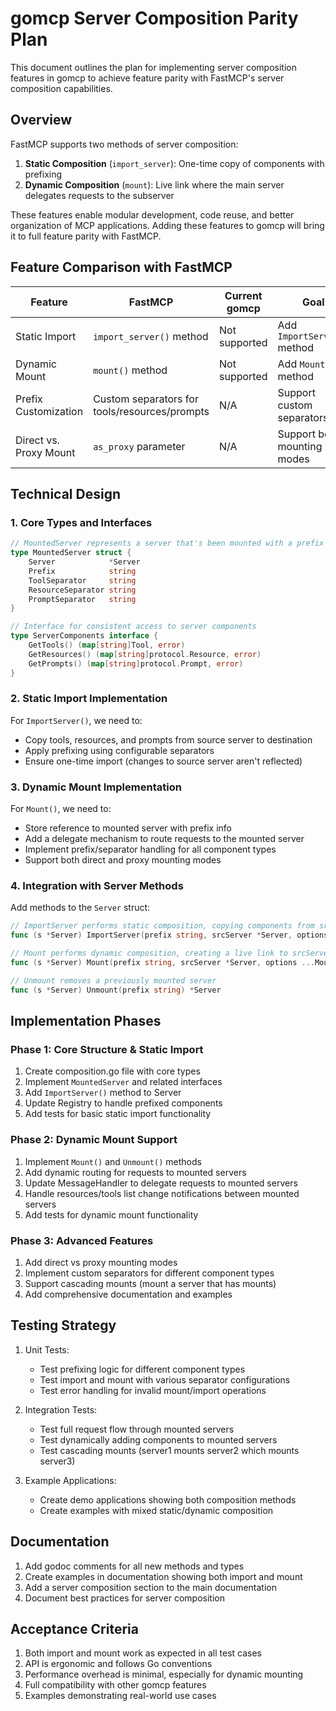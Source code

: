 # gomcp Server Composition Parity Plan

This document outlines the plan for implementing server composition features in gomcp to achieve feature parity with FastMCP's server composition capabilities.

## Overview

FastMCP supports two methods of server composition:

1. **Static Composition** (`import_server`): One-time copy of components with prefixing
2. **Dynamic Composition** (`mount`): Live link where the main server delegates requests to the subserver

These features enable modular development, code reuse, and better organization of MCP applications. Adding these features to gomcp will bring it to full feature parity with FastMCP.

## Feature Comparison with FastMCP

| Feature                | FastMCP                                       | Current gomcp | Goal                        |
| ---------------------- | --------------------------------------------- | ------------- | --------------------------- |
| Static Import          | `import_server()` method                      | Not supported | Add `ImportServer()` method |
| Dynamic Mount          | `mount()` method                              | Not supported | Add `Mount()` method        |
| Prefix Customization   | Custom separators for tools/resources/prompts | N/A           | Support custom separators   |
| Direct vs. Proxy Mount | `as_proxy` parameter                          | N/A           | Support both mounting modes |

## Technical Design

### 1. Core Types and Interfaces

```go
// MountedServer represents a server that's been mounted with a prefix
type MountedServer struct {
    Server            *Server
    Prefix            string
    ToolSeparator     string
    ResourceSeparator string
    PromptSeparator   string
}

// Interface for consistent access to server components
type ServerComponents interface {
    GetTools() (map[string]Tool, error)
    GetResources() (map[string]protocol.Resource, error)
    GetPrompts() (map[string]protocol.Prompt, error)
}
```

### 2. Static Import Implementation

For `ImportServer()`, we need to:

- Copy tools, resources, and prompts from source server to destination
- Apply prefixing using configurable separators
- Ensure one-time import (changes to source server aren't reflected)

### 3. Dynamic Mount Implementation

For `Mount()`, we need to:

- Store reference to mounted server with prefix info
- Add a delegate mechanism to route requests to the mounted server
- Implement prefix/separator handling for all component types
- Support both direct and proxy mounting modes

### 4. Integration with Server Methods

Add methods to the `Server` struct:

```go
// ImportServer performs static composition, copying components from srcServer
func (s *Server) ImportServer(prefix string, srcServer *Server, options ...ImportOption) *Server

// Mount performs dynamic composition, creating a live link to srcServer
func (s *Server) Mount(prefix string, srcServer *Server, options ...MountOption) *Server

// Unmount removes a previously mounted server
func (s *Server) Unmount(prefix string) *Server
```

## Implementation Phases

### Phase 1: Core Structure & Static Import

1. Create composition.go file with core types
2. Implement `MountedServer` and related interfaces
3. Add `ImportServer()` method to Server
4. Update Registry to handle prefixed components
5. Add tests for basic static import functionality

### Phase 2: Dynamic Mount Support

1. Implement `Mount()` and `Unmount()` methods
2. Add dynamic routing for requests to mounted servers
3. Update MessageHandler to delegate requests to mounted servers
4. Handle resources/tools list change notifications between mounted servers
5. Add tests for dynamic mount functionality

### Phase 3: Advanced Features

1. Add direct vs proxy mounting modes
2. Implement custom separators for different component types
3. Support cascading mounts (mount a server that has mounts)
4. Add comprehensive documentation and examples

## Testing Strategy

1. Unit Tests:

   - Test prefixing logic for different component types
   - Test import and mount with various separator configurations
   - Test error handling for invalid mount/import operations

2. Integration Tests:

   - Test full request flow through mounted servers
   - Test dynamically adding components to mounted servers
   - Test cascading mounts (server1 mounts server2 which mounts server3)

3. Example Applications:
   - Create demo applications showing both composition methods
   - Create examples with mixed static/dynamic composition

## Documentation

1. Add godoc comments for all new methods and types
2. Create examples in documentation showing both import and mount
3. Add a server composition section to the main documentation
4. Document best practices for server composition

## Acceptance Criteria

1. Both import and mount work as expected in all test cases
2. API is ergonomic and follows Go conventions
3. Performance overhead is minimal, especially for dynamic mounting
4. Full compatibility with other gomcp features
5. Examples demonstrating real-world use cases
